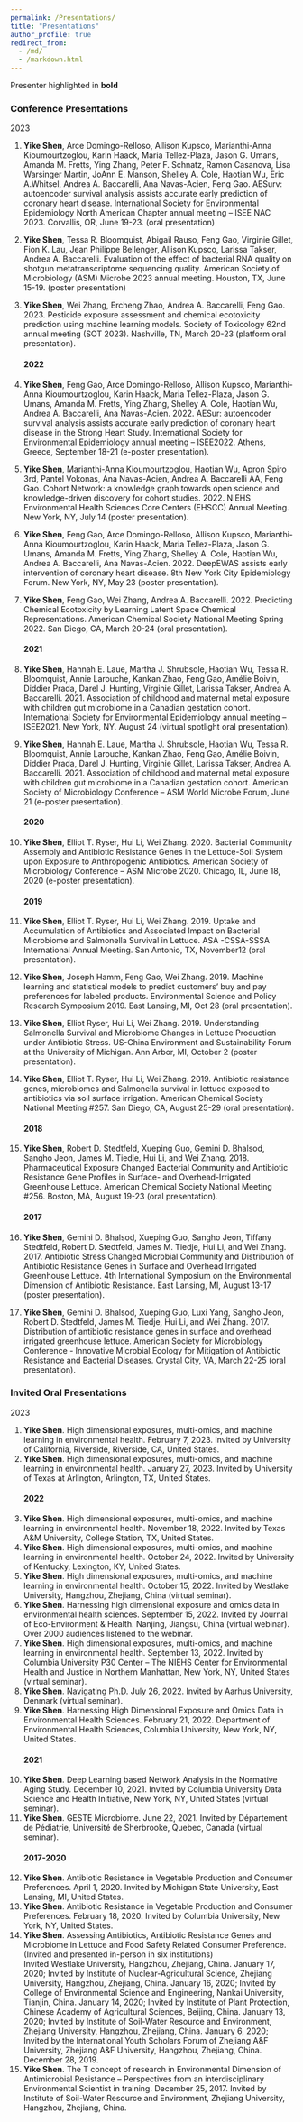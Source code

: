 ```yaml
---
permalink: /Presentations/
title: "Presentations"
author_profile: true
redirect_from: 
  - /md/
  - /markdown.html
---
```


Presenter highlighted in **bold**

### Conference Presentations
2023
1.	**Yike Shen**, Arce Domingo-Relloso, Allison Kupsco, Marianthi-Anna Kioumourtzoglou, Karin Haack, Maria Tellez-Plaza, Jason G. Umans, Amanda M. Fretts, Ying Zhang, Peter F. Schnatz, Ramon Casanova, Lisa Warsinger Martin, JoAnn E. Manson, Shelley A. Cole, Haotian Wu, Eric A.Whitsel, Andrea A. Baccarelli, Ana Navas-Acien, Feng Gao. AESurv: autoencoder survival analysis assists accurate early prediction of coronary heart disease. International Society for Environmental Epidemiology North American Chapter annual meeting – ISEE NAC 2023. Corvallis, OR, June 19-23. (oral presentation) 
2.	**Yike Shen**, Tessa R. Bloomquist, Abigail Rauso, Feng Gao, Virginie Gillet, Fion K. Lau, Jean Philippe Bellenger, Allison Kupsco, Larissa Takser, Andrea A. Baccarelli. Evaluation of the effect of bacterial RNA quality on shotgun metatranscriptome sequencing quality. American Society of Microbiology (ASM) Microbe 2023 annual meeting. Houston, TX, June 15-19. (poster presentation)
3.	**Yike Shen**, Wei Zhang, Ercheng Zhao, Andrea A. Baccarelli, Feng Gao. 2023. Pesticide exposure assessment and chemical ecotoxicity prediction using machine learning models. Society of Toxicology 62nd annual meeting (SOT 2023). Nashville, TN, March 20-23 (platform oral presentation).

  	#### 2022
5.	**Yike Shen**, Feng Gao, Arce Domingo-Relloso, Allison Kupsco, Marianthi-Anna Kioumourtzoglou, Karin Haack, Maria Tellez-Plaza, Jason G. Umans, Amanda M. Fretts, Ying Zhang, Shelley A. Cole, Haotian Wu, Andrea A. Baccarelli, Ana Navas-Acien. 2022. AESur: autoencoder survival analysis assists accurate early prediction of coronary heart disease in the Strong Heart Study. International Society for Environmental Epidemiology annual meeting – ISEE2022. Athens, Greece, September 18-21 (e-poster presentation). 
6.	**Yike Shen**, Marianthi-Anna Kioumourtzoglou, Haotian Wu, Apron Spiro 3rd, Pantel Vokonas, Ana Navas-Acien, Andrea A. Baccarelli AA, Feng Gao. Cohort Network: a knowledge graph towards open science and knowledge-driven discovery for cohort studies. 2022. NIEHS Environmental Health Sciences Core Centers (EHSCC) Annual Meeting. New York, NY, July 14 (poster presentation). 
7.	**Yike Shen**, Feng Gao, Arce Domingo-Relloso, Allison Kupsco, Marianthi-Anna Kioumourtzoglou, Karin Haack, Maria Tellez-Plaza, Jason G. Umans, Amanda M. Fretts, Ying Zhang, Shelley A. Cole, Haotian Wu, Andrea A. Baccarelli, Ana Navas-Acien. 2022. DeepEWAS assists early intervention of coronary heart disease. 8th New York City Epidemiology Forum. New York, NY, May 23 (poster presentation). 
8.	**Yike Shen**, Feng Gao, Wei Zhang, Andrea A. Baccarelli. 2022. Predicting Chemical Ecotoxicity by Learning Latent Space Chemical Representations. American Chemical Society National Meeting Spring 2022. San Diego, CA, March 20-24 (oral presentation).
    #### 2021
9.	**Yike Shen**, Hannah E. Laue, Martha J. Shrubsole, Haotian Wu, Tessa R. Bloomquist, Annie Larouche, Kankan Zhao, Feng Gao, Amélie Boivin, Diddier Prada, Darel J. Hunting, Virginie Gillet, Larissa Takser, Andrea A. Baccarelli. 2021. Association of childhood and maternal metal exposure with children gut microbiome in a Canadian gestation cohort. International Society for Environmental Epidemiology annual meeting – ISEE2021. New York, NY. August 24 (virtual spotlight oral presentation). 
10.	**Yike Shen**, Hannah E. Laue, Martha J. Shrubsole, Haotian Wu, Tessa R. Bloomquist, Annie Larouche, Kankan Zhao, Feng Gao, Amélie Boivin, Diddier Prada, Darel J. Hunting, Virginie Gillet, Larissa Takser, Andrea A. Baccarelli. 2021. Association of childhood and maternal metal exposure with children gut microbiome in a Canadian gestation cohort. American Society of Microbiology Conference – ASM World Microbe Forum, June 21 (e-poster presentation).
    #### 2020
11.	**Yike Shen**, Elliot T. Ryser, Hui Li, Wei Zhang. 2020. Bacterial Community Assembly and Antibiotic Resistance Genes in the Lettuce-Soil System upon Exposure to Anthropogenic Antibiotics. American Society of Microbiology Conference – ASM Microbe 2020. Chicago, IL, June 18, 2020 (e-poster presentation).
    #### 2019
12.	**Yike Shen**, Elliot T. Ryser, Hui Li, Wei Zhang. 2019. Uptake and Accumulation of Antibiotics and Associated Impact on Bacterial Microbiome and Salmonella Survival in Lettuce. ASA -CSSA-SSSA International Annual Meeting. San Antonio, TX, November12 (oral presentation).
13.	**Yike Shen**, Joseph Hamm, Feng Gao, Wei Zhang. 2019. Machine learning and statistical models to predict customers’ buy and pay preferences for labeled products. Environmental Science and Policy Research Symposium 2019. East Lansing, MI, Oct 28 (oral presentation). 
14.	**Yike Shen**, Elliot Ryser, Hui Li, Wei Zhang. 2019. Understanding Salmonella Survival and Microbiome Changes in Lettuce Production under Antibiotic Stress. US-China Environment and Sustainability Forum at the University of Michigan. Ann Arbor, MI, October 2 (poster presentation).
15.	**Yike Shen**, Elliot T. Ryser, Hui Li, Wei Zhang. 2019. Antibiotic resistance genes, microbiomes and Salmonella survival in lettuce exposed to antibiotics via soil surface irrigation. American Chemical Society National Meeting #257. San Diego, CA, August 25-29 (oral presentation).
    #### 2018
16.	**Yike Shen**, Robert D. Stedtfeld, Xueping Guo, Gemini D. Bhalsod, Sangho Jeon, James M. Tiedje, Hui Li, and Wei Zhang. 2018. Pharmaceutical Exposure Changed Bacterial Community and Antibiotic Resistance Gene Profiles in Surface- and Overhead-Irrigated Greenhouse Lettuce. American Chemical Society National Meeting #256. Boston, MA, August 19-23 (oral presentation).
    #### 2017
17.	**Yike Shen**, Gemini D. Bhalsod, Xueping Guo, Sangho Jeon, Tiffany Stedtfeld, Robert D. Stedtfeld, James M. Tiedje, Hui Li, and Wei Zhang. 2017. Antibiotic Stress Changed Microbial Community and Distribution of Antibiotic Resistance Genes in Surface and Overhead Irrigated Greenhouse Lettuce. 4th International Symposium on the Environmental Dimension of Antibiotic Resistance. East Lansing, MI, August 13-17 (poster presentation).
18.	**Yike Shen**, Gemini D. Bhalsod, Xueping Guo, Luxi Yang, Sangho Jeon, Robert D. Stedtfeld, James M. Tiedje, Hui Li, and Wei Zhang. 2017. Distribution of antibiotic resistance genes in surface and overhead irrigated greenhouse lettuce. American Society for Microbiology Conference - Innovative Microbial Ecology for Mitigation of Antibiotic Resistance and Bacterial Diseases. Crystal City, VA, March 22-25 (oral presentation). 

### Invited Oral Presentations
2023
1.	**Yike Shen**. High dimensional exposures, multi-omics, and machine learning in environmental health. February 7, 2023. Invited by University of California, Riverside, Riverside, CA, United States.
2.	**Yike Shen**. High dimensional exposures, multi-omics, and machine learning in environmental health. January 27, 2023. Invited by University of Texas at Arlington, Arlington, TX, United States.
    #### 2022
3.	**Yike Shen**. High dimensional exposures, multi-omics, and machine learning in environmental health. November 18, 2022. Invited by Texas A&M University, College Station, TX, United States.
4.	**Yike Shen**. High dimensional exposures, multi-omics, and machine learning in environmental health. October 24, 2022. Invited by University of Kentucky, Lexington, KY, United States.
5.	**Yike Shen**. High dimensional exposures, multi-omics, and machine learning in environmental health. October 15, 2022. Invited by Westlake University, Hangzhou, Zhejiang, China (virtual seminar). 
6.	**Yike Shen**. Harnessing high dimensional exposure and omics data in environmental health sciences. September 15, 2022. Invited by Journal of Eco-Environment & Health. Nanjing, Jiangsu, China (virtual webinar). Over 2000 audiences listened to the webinar. 
7.	**Yike Shen**. High dimensional exposures, multi-omics, and machine learning in environmental health. September 13, 2022. Invited by Columbia University P30 Center – The NIEHS Center for Environmental Health and Justice in Northern Manhattan, New York, NY, United States (virtual seminar). 
8.	**Yike Shen**. Navigating Ph.D. July 26, 2022. Invited by Aarhus University, Denmark (virtual seminar). 
9.	**Yike Shen**. Harnessing High Dimensional Exposure and Omics Data in Environmental Health Sciences. February 21, 2022. Department of Environmental Health Sciences, Columbia University, New York, NY, United States. 
    #### 2021
10.	**Yike Shen**. Deep Learning based Network Analysis in the Normative Aging Study. December 10, 2021. Invited by Columbia University Data Science and Health Initiative, New York, NY, United States (virtual seminar).
11.	**Yike Shen**. GESTE Microbiome. June 22, 2021. Invited by Département de Pédiatrie, Université de Sherbrooke, Quebec, Canada (virtual seminar).
    #### 2017-2020
12.	**Yike Shen**. Antibiotic Resistance in Vegetable Production and Consumer Preferences. April 1, 2020. Invited by Michigan State University, East Lansing, MI, United States.
13.	**Yike Shen**. Antibiotic Resistance in Vegetable Production and Consumer Preferences. February 18, 2020. Invited by Columbia University, New York, NY, United States.
14.	**Yike Shen**. Assessing Antibiotics, Antibiotic Resistance Genes and Microbiome in Lettuce and Food Safety Related Consumer Preference. (Invited and presented in-person in six institutions)\
Invited Westlake University, Hangzhou, Zhejiang, China. January 17, 2020; Invited by Institute of Nuclear-Agricultural Science, Zhejiang University, Hangzhou, Zhejiang, China. January 16, 2020; Invited by College of Environmental Science and Engineering, Nankai University, Tianjin, China. January 14, 2020; Invited by Institute of Plant Protection, Chinese Academy of Agricultural Sciences, Beijing, China. January 13, 2020; Invited by Institute of Soil-Water Resource and Environment, Zhejiang University, Hangzhou, Zhejiang, China. January 6, 2020; Invited by the International Youth Scholars Forum of Zhejiang A&F University, Zhejiang A&F University, Hangzhou, Zhejiang, China. December 28, 2019.
15.	**Yike Shen**. The T concept of research in Environmental Dimension of Antimicrobial Resistance – Perspectives from an interdisciplinary Environmental Scientist in training. December 25, 2017. Invited by Institute of Soil-Water Resource and Environment, Zhejiang University, Hangzhou, Zhejiang, China. 
